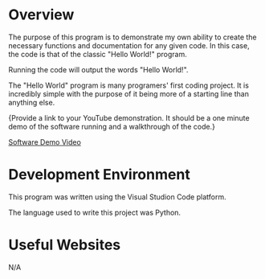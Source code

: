 # Overview

The purpose of this program is to demonstrate my own ability to create the necessary functions and documentation for any given code. In this case, the code is that of the classic "Hello World!" program.

Running the code will output the words "Hello World!".

The "Hello World" program is many programers' first coding project. It is incredibly simple with the purpose of it being more of a starting line than anything else. 

{Provide a link to your YouTube demonstration.  It should be a one minute demo of the software running and a walkthrough of the code.}

[Software Demo Video](https://youtu.be/SnGf3qFOWlE)

# Development Environment

This program was written using the Visual Studion Code platform.

The language used to write this project was Python.

# Useful Websites

N/A